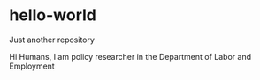 # hello-world
Just another repository

Hi Humans,
I am policy researcher in the Department of Labor and Employment
